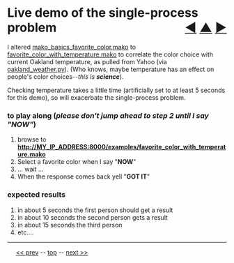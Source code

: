 Live demo of the single-process problem <span style="float:right;">[&#x25C0;](16.md) [&#x25B2;](../README.md) [&#x25BA;](18.md)</span>
=========

I altered [mako_basics_favorite_color.mako](https://github.com/BrentNoorda/django_unusual/blob/master/django_unusual/mako/examples/mako_basics_favorite_color.mako) to [favorite_color_with_temperature.mako](https://github.com/BrentNoorda/django_unusual/blob/master/django_unusual/mako/examples/favorite_color_with_temperature.mako) to correlate the color choice with current Oakland temperature, as pulled from Yahoo (via [oakland_weather.py](https://github.com/BrentNoorda/django_unusual/blob/master/lib/oakland_weather.py)). (Who knows, maybe temperature has an effect on people's color choices--<i>this is __science__</i>).

Checking temperature takes a little time (artificially set to at least 5 seconds for this demo), so will exacerbate the single-process problem.

### to play along (*please don't jump ahead to step 2 until I say "NOW"*)

1. browse to __[http://MY_IP_ADDRESS:8000/examples/favorite_color_with_temperature.mako](http://MY_IP_ADDRESS:8000/examples/favorite_color_with_temperature.mako)__
2. Select a favorite color when I say "__NOW__"
3. ... wait ...
4. When the response comes back yell "__GOT IT__"

### expected results

1. in about 5 seconds the first person should get a result
2. in about 10 seconds the second person gets a result
3. in about 15 seconds the third person
4. etc....

------

&nbsp;&nbsp;&nbsp;&nbsp; [&lt;&lt; prev](16.md) -- [top](../README.md) -- [next &gt;&gt;](18.md)